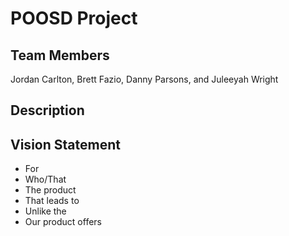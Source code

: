 # POOSD Project

## Team Members

Jordan Carlton, Brett Fazio, Danny Parsons, and Juleeyah Wright

## Description

## Vision Statement

- For
- Who/That
- The product
- That leads to
- Unlike the
- Our product offers

